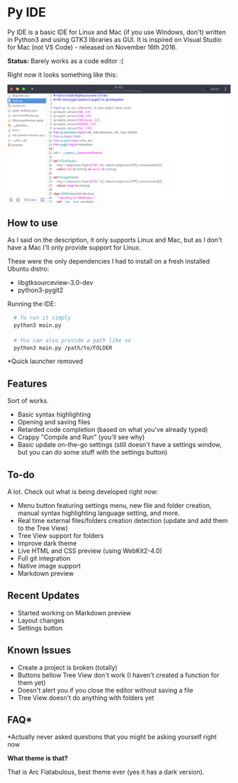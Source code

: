 # Py IDE

Py IDE is a basic IDE for Linux and Mac (if you use Windows, don't) written in Python3 and using GTK3 libraries as GUI. It is inspired on Visual Studio for Mac (not VS Code) - released on November 16th 2016.

__Status:__ Barely works as a code editor :(

Right now it looks something like this:

![](ide-preview.png)

## How to use

As I said on the description, it only supports Linux and Mac, but as I don't have a Mac I'll only provide support for Linux.

These were the only dependencies I had to install on a fresh installed Ubuntu distro:
* libgtksourceview-3.0-dev
* python3-pygit2

Running the IDE:

```bash
  # To run it simply
  python3 main.py

  # You can also provide a path like so
  python3 main.py /path/to/FOLDER
```

\*Quick launcher removed

## Features

Sort of works.

* Basic syntax highlighting
* Opening and saving files
* Retarded code completion (based on what you've already typed)
* Crappy "Compile and Run" (you'll see why)
* Basic update on-the-go settings (still doesn't have a settings window, but you can do some stuff with the settings button)

## To-do

A lot. Check out what is being developed right now:

* Menu button featuring settings menu, new file and folder creation, manual syntax highlighting language setting, and more.
* Real time external files/folders creation detection (update and add them to the Tree View)
* Tree View support for folders
* Improve dark theme
* Live HTML and CSS preview (using WebKit2-4.0)
* Full git integration
* Native image support
* Markdown preview

## Recent Updates

* Started working on Markdown preview
* Layout changes
* Settings button

## Known Issues

* Create a project is broken (totally)
* Buttons bellow Tree View don't work (I haven't created a function for them yet)
* Doesn't alert you if you close the editor without saving a file
* Tree View doesn't do anything with folders yet

## FAQ*

\*Actually never asked questions that you might be asking yourself right now

__What theme is that?__

That is Arc Flatabulous, best theme ever (yes it has a dark version).
